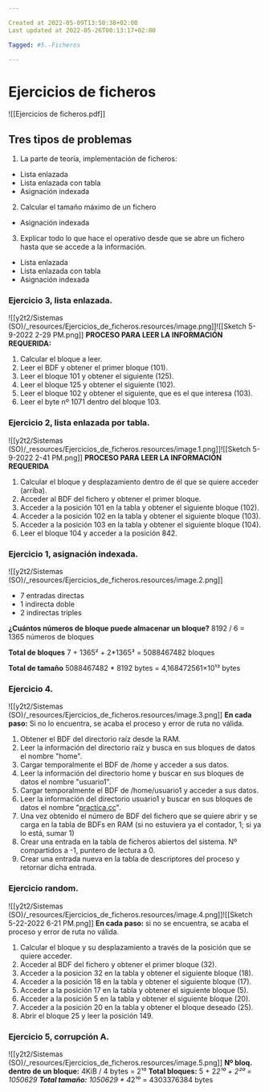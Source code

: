 ```yaml
---

Created at 2022-05-09T13:50:38+02:00
Last updated at 2022-05-26T00:13:17+02:00

Tagged: #5.-Ficheros

---
```


# Ejercicios de ficheros

![[Ejercicios de ficheros.pdf]]

## Tres tipos de problemas

1. La parte de teoría, implementación de ficheros:
  * Lista enlazada
  * Lista enlazada con tabla
  * Asignación indexada
2. Calcular el tamaño máximo de un fichero
  * Asignación indexada
3. Explicar todo lo que hace el operativo desde que se abre un fichero hasta que se accede a la información.
  * Lista enlazada
  * Lista enlazada con tabla
  * Asignación indexada

### Ejercicio 3, lista enlazada.

![[y2t2/Sistemas (SO)/_resources/Ejercicios_de_ficheros.resources/image.png]]![[Sketch 5-9-2022 2-29 PM.png]]
**PROCESO PARA LEER LA INFORMACIÓN REQUERIDA:**

1. Calcular el bloque a leer.
2. Leer el BDF y obtener el primer bloque (101).
3. Leer el bloque 101 y obtener el siguiente (125).
4. Leer el bloque 125 y obtener el siguiente (102).
5. Leer el bloque 102 y obtener el siguiente, que es el que interesa (103).
6. Leer el byte nº 1071 dentro del bloque 103.



### Ejercicio 2, lista enlazada por tabla.

![[y2t2/Sistemas (SO)/_resources/Ejercicios_de_ficheros.resources/image.1.png]]![[Sketch 5-9-2022 2-41 PM.png]]
**PROCESO PARA LEER LA INFORMACIÓN REQUERIDA**

1. Calcular el bloque y desplazamiento dentro de él que se quiere acceder (arriba).
2. Acceder al BDF del fichero y obtener el primer bloque.
3. Acceder a la posición 101 en la tabla y obtener el siguiente bloque (102).
4. Acceder a la posición 102 en la tabla y obtener el siguiente bloque (103).
5. Acceder a la posición 103 en la tabla y obtener el siguiente bloque (104).
6. Leer el bloque 104 y acceder a la posición 842.



### Ejercicio 1, asignación indexada.

![[y2t2/Sistemas (SO)/_resources/Ejercicios_de_ficheros.resources/image.2.png]]

* 7 entradas directas
* 1 indirecta doble
* 2 indirectas triples


**¿Cuántos números de bloque puede almacenar un bloque?**
8192 / 6 = 1365 números de bloques

**Total de bloques**
7 + 1365² + 2*1365³ = 5088467482 bloques

**Total de tamaño**
5088467482 * 8192 bytes = 4,168472561×10¹³ bytes


### Ejercicio 4.

![[y2t2/Sistemas (SO)/_resources/Ejercicios_de_ficheros.resources/image.3.png]]
**En cada paso:** Si no lo encuentra, se acaba el proceso y error de ruta no válida.

1. Obtener el BDF del directorio raíz desde la RAM.
2. Leer la información del directorio raíz y busca en sus bloques de datos el nombre "home".
3. Cargar temporalmente el BDF de /home y acceder a sus datos.
4. Leer la información del directorio home y buscar en sus bloques de datos el nombre "usuario1".
5. Cargar temporalmente el BDF de /home/usuario1 y acceder a sus datos.
6. Leer la información del directorio usuario1 y buscar en sus bloques de datos el nombre "[practica.cc](http://practica.cc)".
7. Una vez obtenido el número de BDF del fichero que se quiere abrir y se carga en la tabla de BDFs en RAM (si no estuviera ya el contador, 1; si ya lo está, sumar 1)
8. Crear una entrada en la tabla de ficheros abiertos del sistema. Nº compartidos a -1, puntero de lectura a 0.
9. Crear una entrada nueva en la tabla de descriptores del proceso y retornar dicha entrada.



### Ejercicio random.

![[y2t2/Sistemas (SO)/_resources/Ejercicios_de_ficheros.resources/image.4.png]]![[Sketch 5-22-2022 6-21 PM.png]]
**En cada paso:** si no se encuentra, se acaba el proceso y error de ruta no válida.

1. Calcular el bloque y su desplazamiento a través de la posición que se quiere acceder.
2. Acceder al BDF del fichero y obtener el primer bloque (32).
3. Acceder a la posicion 32 en la tabla y obtener el siguiente bloque (18).
4. Acceder a la posición 18 en la tabla y obtener el siguiente bloque (17).
5. Acceder a la posición 17 en la tabla y obtener el siguiente bloque (5).
6. Acceder a la posición 5 en la tabla y obtener el siguiente bloque (20).
7. Acceder a la posición 20 en la tabla y obtener el bloque deseado (25).
8. Abrir el bloque 25 y leer la posición 149.



### Ejercicio 5, corrupción A.

![[y2t2/Sistemas (SO)/_resources/Ejercicios_de_ficheros.resources/image.5.png]]
**Nº bloq. dentro de un bloque:** 4KiB / 4 bytes = 2¹⁰
**Total bloques:** 5 + 2*2¹⁰ + 2²⁰ = 1050629
**Total tamaño:** 1050629 * 4*2¹⁰ = 4303376384 bytes
